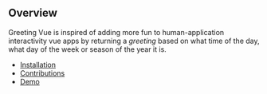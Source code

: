 ## Overview

Greeting Vue is inspired of adding more fun to human-application interactivity vue apps by returning a _greeting_ based on what time of the day, what day of the week or season of the year it is.

- [Installation](installation.md)
- [Contributions](./contribution.md)
- [Demo](./demo/index.html)
